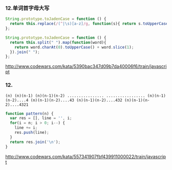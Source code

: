 ### 12.单词首字母大写
```js
String.prototype.toJadenCase = function () {
  return this.replace(/(^|\s)[a-z]/g, function(s){ return s.toUpperCase(); });
};

String.prototype.toJadenCase = function () { 
  return this.split(" ").map(function(word){
    return word.charAt(0).toUpperCase() + word.slice(1);
  }).join(" ");
};
```
http://www.codewars.com/kata/5390bac347d09b7da40006f6/train/javascript

### 12.
`
(n)
(n)(n-1)
(n)(n-1)(n-2)
................
.................
(n)(n-1)(n-2)....4
(n)(n-1)(n-2)....43
(n)(n-1)(n-2)....432
(n)(n-1)(n-2)....4321
`
```js
function pattern(n) {
  var res = [], line = '', i;
  for(i = n; i > 0; i--) {
    line += i;
    res.push(line);
  }
  return res.join('\n');
}
```
http://www.codewars.com/kata/557341907fbf439911000022/train/javascript
